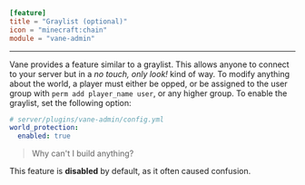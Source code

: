 ```toml
[feature]
title = "Graylist (optional)"
icon = "minecraft:chain"
module = "vane-admin"
```
---
Vane provides a feature similar to a graylist.
This allows anyone to connect to your server but in a *no touch, only look!* kind of way.
To modify anything about the world, a player must either be opped,
or be assigned to the user group with `perm add player_name user`, or any higher group.
To enable the graylist, set the following option:

```yaml
# server/plugins/vane-admin/config.yml
world_protection:
  enabled: true
```

> Why can't I build anything?

This feature is **disabled** by default, as it often caused confusion.

